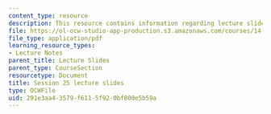 ```yaml
---
content_type: resource
description: This resource contains information regarding lecture slide 25.
file: https://ol-ocw-studio-app-production.s3.amazonaws.com/courses/14-581-international-economics-i-spring-2013/291e3aa43579f6115f920bf800e5b59a_MIT14_581S13_Lecslides25.pdf
file_type: application/pdf
learning_resource_types:
- Lecture Notes
parent_title: Lecture Slides
parent_type: CourseSection
resourcetype: Document
title: Session 25 lecture slides
type: OCWFile
uid: 291e3aa4-3579-f611-5f92-0bf800e5b59a
---
```

